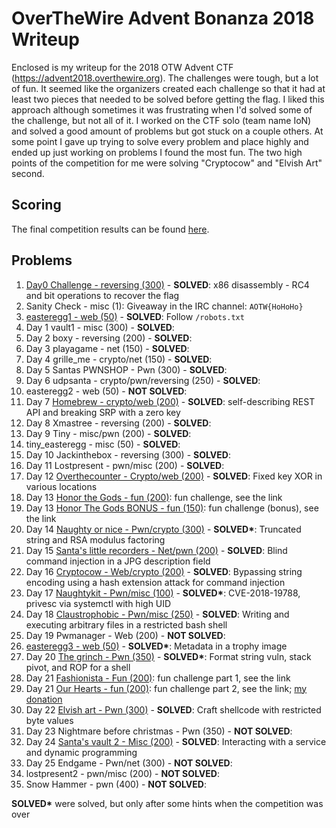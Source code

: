 # OverTheWire Advent Bonanza 2018 Writeup

Enclosed is my writeup for the 2018 OTW Advent CTF (https://advent2018.overthewire.org). The challenges were tough, but a lot of fun. It seemed like the organizers created each challenge so that it had at least two pieces that needed to be solved before getting the flag. I liked this approach although sometimes it was frustrating when I'd solved some of the challenge, but not all of it. I worked on the CTF solo (team name IoN) and solved a good amount of problems but got stuck on a couple others. At some point I gave up trying to solve every problem and place highly and ended up just working on problems I found the most fun. The two high points of the competition for me were solving "Cryptocow" and "Elvish Art" second.

## Scoring

The final competition results can be found [here](https://advent2018.overthewire.org/dashboard/scoreboard/).

## Problems

1. [Day0 Challenge - reversing (300)](./day0.md) - __SOLVED__: x86 disassembly - RC4 and bit operations to recover the flag
2. Sanity Check - misc (1): Giveaway in the IRC channel: `AOTW{HoHoHo}`
3. [easteregg1 - web (50)](./easteregg1.md) - __SOLVED__: Follow `/robots.txt`
4. Day 1 vault1 - misc (300) - __SOLVED__: 
5. Day 2 boxy - reversing (200) - __SOLVED__: 
6. Day 3 playagame - net (150) - __SOLVED__: 
7. Day 4 grille_me - crypto/net (150) - __SOLVED__: 
8. Day 5 Santas PWNSHOP - Pwn (300) - __SOLVED__: 
9. Day 6 udpsanta - crypto/pwn/reversing (250) - __SOLVED__: 
10. easteregg2 - web (50) - __NOT SOLVED__: 
11. Day 7 [Homebrew - crypto/web (200)](./day7.md) - __SOLVED__: self-describing REST API and breaking SRP with a zero key
12. Day 8 Xmastree - reversing (200) - __SOLVED__: 
13. Day 9 Tiny - misc/pwn (200) - __SOLVED__: 
14. tiny_easteregg - misc (50) - __SOLVED__: 
15. Day 10 Jackinthebox - reversing (300) - __SOLVED__: 
16. Day 11 Lostpresent - pwn/misc (200) - __SOLVED__: 
17. Day 12 [Overthecounter - Crypto/web (200)](./day12.md) - __SOLVED__: Fixed key XOR in various locations
18. Day 13 [Honor the Gods - fun (200)](https://github.com/OverTheWireOrg/advent2018-honorthegods): fun challenge, see the link
19. Day 13 [Honor The Gods BONUS - fun (150)](https://github.com/OverTheWireOrg/advent2018-honorthegods): fun challenge (bonus), see the link
20. Day 14 [Naughty or nice - Pwn/crypto (300)](./day14.md) - __SOLVED*__: Truncated string and RSA modulus factoring
21. Day 15 [Santa's little recorders - Net/pwn (200)](./day15.md) - __SOLVED__: Blind command injection in a JPG description field
22. Day 16 [Cryptocow - Web/crypto (200)](./day16.md) - __SOLVED__: Bypassing string encoding using a hash extension attack for command injection
23. Day 17 [Naughtykit - Pwn/misc (100)](./day17.md) - __SOLVED*__: CVE-2018-19788, privesc via systemctl with high UID
24. Day 18 [Claustrophobic - Pwn/misc (250)](./day18.md) - __SOLVED__: Writing and executing arbitrary files in a restricted bash shell
25. Day 19 Pwmanager - Web (200) - __NOT SOLVED__: 
26. [easteregg3 - web (50)](./easteregg3.md) - __SOLVED*__: Metadata in a trophy image
27. Day 20 [The grinch - Pwn (350)](./day20.md) - __SOLVED*__: Format string vuln, stack pivot, and ROP for a shell
28. Day 21 [Fashionista - Fun (200)](https://github.com/OverTheWireOrg/advent2018-fashionista): fun challenge part 1, see the link
29. Day 21 [Our Hearts - fun (200)](https://github.com/OverTheWireOrg/advent2018-fashionista): fun challenge part 2, see the link; [my donation](https://twitter.com/jwnovak/status/1077224297553412098)
30. Day 22 [Elvish art - Pwn (300)](./day22.md) - __SOLVED__: Craft shellcode with restricted byte values
31. Day 23 Nightmare before christmas - Pwn (350) - __NOT SOLVED__: 
32. Day 24 [Santa's vault 2 - Misc (200)](./day24.md) - __SOLVED__: Interacting with a service and dynamic programming
33. Day 25 Endgame - Pwn/net (300) - __NOT SOLVED__: 
34. lostpresent2 - pwn/misc (200) - __NOT SOLVED__: 
35. Snow Hammer - pwn (400) - __NOT SOLVED__:

__SOLVED*__ were solved, but only after some hints when the competition was over

